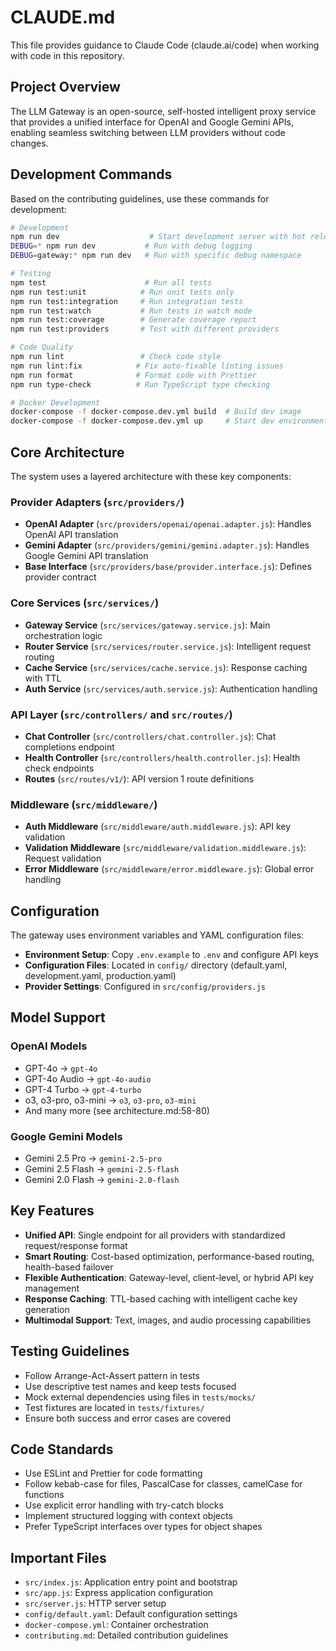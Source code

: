 # CLAUDE.md

This file provides guidance to Claude Code (claude.ai/code) when working with code in this repository.

## Project Overview

The LLM Gateway is an open-source, self-hosted intelligent proxy service that provides a unified interface for OpenAI and Google Gemini APIs, enabling seamless switching between LLM providers without code changes.

## Development Commands

Based on the contributing guidelines, use these commands for development:

```bash
# Development
npm run dev                    # Start development server with hot reload
DEBUG=* npm run dev           # Run with debug logging
DEBUG=gateway:* npm run dev   # Run with specific debug namespace

# Testing
npm test                      # Run all tests
npm run test:unit            # Run unit tests only
npm run test:integration     # Run integration tests
npm run test:watch           # Run tests in watch mode
npm run test:coverage        # Generate coverage report
npm run test:providers       # Test with different providers

# Code Quality
npm run lint                 # Check code style
npm run lint:fix            # Fix auto-fixable linting issues
npm run format              # Format code with Prettier
npm run type-check          # Run TypeScript type checking

# Docker Development
docker-compose -f docker-compose.dev.yml build  # Build dev image
docker-compose -f docker-compose.dev.yml up     # Start dev environment
```

## Core Architecture

The system uses a layered architecture with these key components:

### Provider Adapters (`src/providers/`)
- **OpenAI Adapter** (`src/providers/openai/openai.adapter.js`): Handles OpenAI API translation
- **Gemini Adapter** (`src/providers/gemini/gemini.adapter.js`): Handles Google Gemini API translation  
- **Base Interface** (`src/providers/base/provider.interface.js`): Defines provider contract

### Core Services (`src/services/`)
- **Gateway Service** (`src/services/gateway.service.js`): Main orchestration logic
- **Router Service** (`src/services/router.service.js`): Intelligent request routing
- **Cache Service** (`src/services/cache.service.js`): Response caching with TTL
- **Auth Service** (`src/services/auth.service.js`): Authentication handling

### API Layer (`src/controllers/` and `src/routes/`)
- **Chat Controller** (`src/controllers/chat.controller.js`): Chat completions endpoint
- **Health Controller** (`src/controllers/health.controller.js`): Health check endpoints
- **Routes** (`src/routes/v1/`): API version 1 route definitions

### Middleware (`src/middleware/`)
- **Auth Middleware** (`src/middleware/auth.middleware.js`): API key validation
- **Validation Middleware** (`src/middleware/validation.middleware.js`): Request validation
- **Error Middleware** (`src/middleware/error.middleware.js`): Global error handling

## Configuration

The gateway uses environment variables and YAML configuration files:

- **Environment Setup**: Copy `.env.example` to `.env` and configure API keys
- **Configuration Files**: Located in `config/` directory (default.yaml, development.yaml, production.yaml)
- **Provider Settings**: Configured in `src/config/providers.js`

## Model Support

### OpenAI Models
- GPT-4o → `gpt-4o`
- GPT-4o Audio → `gpt-4o-audio`
- GPT-4 Turbo → `gpt-4-turbo`
- o3, o3-pro, o3-mini → `o3`, `o3-pro`, `o3-mini`
- And many more (see architecture.md:58-80)

### Google Gemini Models  
- Gemini 2.5 Pro → `gemini-2.5-pro`
- Gemini 2.5 Flash → `gemini-2.5-flash`
- Gemini 2.0 Flash → `gemini-2.0-flash`

## Key Features

- **Unified API**: Single endpoint for all providers with standardized request/response format
- **Smart Routing**: Cost-based optimization, performance-based routing, health-based failover
- **Flexible Authentication**: Gateway-level, client-level, or hybrid API key management
- **Response Caching**: TTL-based caching with intelligent cache key generation
- **Multimodal Support**: Text, images, and audio processing capabilities

## Testing Guidelines

- Follow Arrange-Act-Assert pattern in tests
- Use descriptive test names and keep tests focused
- Mock external dependencies using files in `tests/mocks/`
- Test fixtures are located in `tests/fixtures/`
- Ensure both success and error cases are covered

## Code Standards

- Use ESLint and Prettier for code formatting
- Follow kebab-case for files, PascalCase for classes, camelCase for functions
- Use explicit error handling with try-catch blocks
- Implement structured logging with context objects
- Prefer TypeScript interfaces over types for object shapes

## Important Files

- `src/index.js`: Application entry point and bootstrap
- `src/app.js`: Express application configuration
- `src/server.js`: HTTP server setup
- `config/default.yaml`: Default configuration settings
- `docker-compose.yml`: Container orchestration
- `contributing.md`: Detailed contribution guidelines
